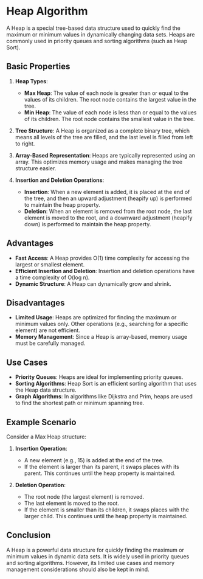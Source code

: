 # Heap Algorithm

A Heap is a special tree-based data structure used to quickly find the maximum or minimum values in dynamically changing data sets. Heaps are commonly used in priority queues and sorting algorithms (such as Heap Sort).

## Basic Properties

1. **Heap Types**:
   - **Max Heap**: The value of each node is greater than or equal to the values of its children. The root node contains the largest value in the tree.
   - **Min Heap**: The value of each node is less than or equal to the values of its children. The root node contains the smallest value in the tree.

2. **Tree Structure**: A Heap is organized as a complete binary tree, which means all levels of the tree are filled, and the last level is filled from left to right.

3. **Array-Based Representation**: Heaps are typically represented using an array. This optimizes memory usage and makes managing the tree structure easier.

4. **Insertion and Deletion Operations**:
   - **Insertion**: When a new element is added, it is placed at the end of the tree, and then an upward adjustment (heapify up) is performed to maintain the heap property.
   - **Deletion**: When an element is removed from the root node, the last element is moved to the root, and a downward adjustment (heapify down) is performed to maintain the heap property.

## Advantages

- **Fast Access**: A Heap provides O(1) time complexity for accessing the largest or smallest element.
- **Efficient Insertion and Deletion**: Insertion and deletion operations have a time complexity of O(log n).
- **Dynamic Structure**: A Heap can dynamically grow and shrink.

## Disadvantages

- **Limited Usage**: Heaps are optimized for finding the maximum or minimum values only. Other operations (e.g., searching for a specific element) are not efficient.
- **Memory Management**: Since a Heap is array-based, memory usage must be carefully managed.

## Use Cases

- **Priority Queues**: Heaps are ideal for implementing priority queues.
- **Sorting Algorithms**: Heap Sort is an efficient sorting algorithm that uses the Heap data structure.
- **Graph Algorithms**: In algorithms like Dijkstra and Prim, heaps are used to find the shortest path or minimum spanning tree.

## Example Scenario

Consider a Max Heap structure:

1. **Insertion Operation**:
   - A new element (e.g., 15) is added at the end of the tree.
   - If the element is larger than its parent, it swaps places with its parent. This continues until the heap property is maintained.

2. **Deletion Operation**:
   - The root node (the largest element) is removed.
   - The last element is moved to the root.
   - If the element is smaller than its children, it swaps places with the larger child. This continues until the heap property is maintained.

## Conclusion

A Heap is a powerful data structure for quickly finding the maximum or minimum values in dynamic data sets. It is widely used in priority queues and sorting algorithms. However, its limited use cases and memory management considerations should also be kept in mind.
